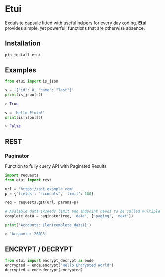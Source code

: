 # Etui
Exquisite capsule fitted with useful helpers for every day coding.
**Etui** provides simple, yet powerful, functions that are otherwise absence.

## Installation
```shell
pip install etui
```


## Examples
```python
from etui import is_json

s = '{"id": 0, "name": "Test"}'
print(is_json(s))

> True

s = 'Hello Pluto!'
print(is_json(s))

> False
```

## REST
### Paginator
Function to fully query API with Paginated Results
```python
import requests
from etui import rest

url = 'https://api.example.com'
p = {'fields': 'accounts', 'limit': 100}

req = requests.get(url, params=p)

# Avalable data exceeds limit and endpoint needs to be called multiple times
complete_data = paginator(req, 'data', ['paging', 'next']) 

print('Accounts: {len(complete_data)}')

> 'Accounts: 26023'
```

## ENCRYPT / DECRYPT
```python
from etui import encrypt_decrypt as ende
encrypted = ende.encrypt("Hello Encrypted World")
decrypted = ende.decrypt(encrypted)

